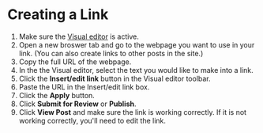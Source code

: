 # Creating a Link

1. Make sure the [Visual editor](working-with-content-in-the-visual-editor.md) is active.
2. Open a new broswer tab and go to the webpage you want to use in your link. \(You can also create links to other posts in the site.\)
3. Copy the full URL of the webpage.
4. In the the Visual editor, select the text you would like to make into a link.
5. Click the **Insert/edit link** button in the Visual editor toolbar.
6. Paste the URL in the Insert/edit link box.
7. Click the **Apply** button.
8. Click **Submit for Review** or **Publish**. 
9. Click **View Post** and make sure the link is working correctly. If it is not working correctly, you'll need to edit the link.

